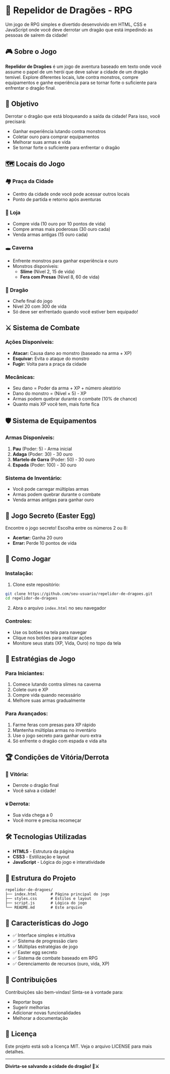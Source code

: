 # 🐉 Repelidor de Dragões - RPG

Um jogo de RPG simples e divertido desenvolvido em HTML, CSS e JavaScript onde você deve derrotar um dragão que está impedindo as pessoas de saírem da cidade!

## 🎮 Sobre o Jogo

**Repelidor de Dragões** é um jogo de aventura baseado em texto onde você assume o papel de um herói que deve salvar a cidade de um dragão temível. Explore diferentes locais, lute contra monstros, compre equipamentos e ganhe experiência para se tornar forte o suficiente para enfrentar o dragão final.

## 🎯 Objetivo

Derrotar o dragão que está bloqueando a saída da cidade! Para isso, você precisará:
- Ganhar experiência lutando contra monstros
- Coletar ouro para comprar equipamentos
- Melhorar suas armas e vida
- Se tornar forte o suficiente para enfrentar o dragão

## 🗺️ Locais do Jogo

### 🏘️ **Praça da Cidade**
- Centro da cidade onde você pode acessar outros locais
- Ponto de partida e retorno após aventuras

### 🏪 **Loja**
- Compre vida (10 ouro por 10 pontos de vida)
- Compre armas mais poderosas (30 ouro cada)
- Venda armas antigas (15 ouro cada)

### 🕳️ **Caverna**
- Enfrente monstros para ganhar experiência e ouro
- Monstros disponíveis:
  - **Slime** (Nível 2, 15 de vida)
  - **Fera com Presas** (Nível 8, 60 de vida)

### 🐉 **Dragão**
- Chefe final do jogo
- Nível 20 com 300 de vida
- Só deve ser enfrentado quando você estiver bem equipado!

## ⚔️ Sistema de Combate

### **Ações Disponíveis:**
- **Atacar:** Causa dano ao monstro (baseado na arma + XP)
- **Esquivar:** Evita o ataque do monstro
- **Fugir:** Volta para a praça da cidade

### **Mecânicas:**
- Seu dano = Poder da arma + XP + número aleatório
- Dano do monstro = (Nível × 5) - XP
- Armas podem quebrar durante o combate (10% de chance)
- Quanto mais XP você tem, mais forte fica

## 🛡️ Sistema de Equipamentos

### **Armas Disponíveis:**
1. **Pau** (Poder: 5) - Arma inicial
2. **Adaga** (Poder: 30) - 30 ouro
3. **Martelo de Garra** (Poder: 50) - 30 ouro
4. **Espada** (Poder: 100) - 30 ouro

### **Sistema de Inventário:**
- Você pode carregar múltiplas armas
- Armas podem quebrar durante o combate
- Venda armas antigas para ganhar ouro

## 🎲 Jogo Secreto (Easter Egg)

Encontre o jogo secreto! Escolha entre os números 2 ou 8:
- **Acertar:** Ganha 20 ouro
- **Errar:** Perde 10 pontos de vida

## 🚀 Como Jogar

### **Instalação:**
1. Clone este repositório:
```bash
git clone https://github.com/seu-usuario/repelidor-de-dragoes.git
cd repelidor-de-dragoes
```

2. Abra o arquivo `index.html` no seu navegador

### **Controles:**
- Use os botões na tela para navegar
- Clique nos botões para realizar ações
- Monitore seus stats (XP, Vida, Ouro) no topo da tela

## 🎯 Estratégias de Jogo

### **Para Iniciantes:**
1. Comece lutando contra slimes na caverna
2. Colete ouro e XP
3. Compre vida quando necessário
4. Melhore suas armas gradualmente

### **Para Avançados:**
1. Farme feras com presas para XP rápido
2. Mantenha múltiplas armas no inventário
3. Use o jogo secreto para ganhar ouro extra
4. Só enfrente o dragão com espada e vida alta

## 🏆 Condições de Vitória/Derrota

### **🎉 Vitória:**
- Derrote o dragão final
- Você salva a cidade!

### **💀 Derrota:**
- Sua vida chega a 0
- Você morre e precisa recomeçar

## 🛠️ Tecnologias Utilizadas

- **HTML5** - Estrutura da página
- **CSS3** - Estilização e layout
- **JavaScript** - Lógica do jogo e interatividade

## 📁 Estrutura do Projeto

```
repelidor-de-dragoes/
├── index.html      # Página principal do jogo
├── styles.css      # Estilos e layout
├── script.js       # Lógica do jogo
└── README.md       # Este arquivo
```

## 🎨 Características do Jogo

- ✅ Interface simples e intuitiva
- ✅ Sistema de progressão claro
- ✅ Múltiplas estratégias de jogo
- ✅ Easter egg secreto
- ✅ Sistema de combate baseado em RPG
- ✅ Gerenciamento de recursos (ouro, vida, XP)

## 🤝 Contribuições

Contribuições são bem-vindas! Sinta-se à vontade para:
- Reportar bugs
- Sugerir melhorias
- Adicionar novas funcionalidades
- Melhorar a documentação

## 📄 Licença

Este projeto está sob a licença MIT. Veja o arquivo LICENSE para mais detalhes.

---

**Divirta-se salvando a cidade do dragão! 🐉⚔️** 
